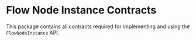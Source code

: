 # Flow Node Instance Contracts

This package contains all contracts required for implementing and using
the `FlowNodeInstance` API.
